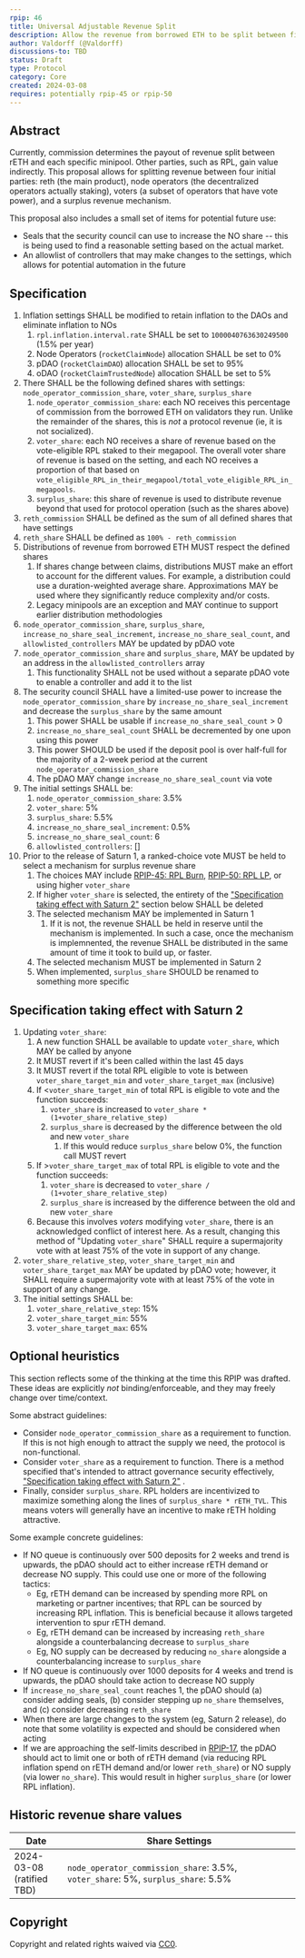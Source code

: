 ```yaml
---
rpip: 46
title: Universal Adjustable Revenue Split
description: Allow the revenue from borrowed ETH to be split between fixed targets; the relative split between targets is adjustable.
author: Valdorff (@Valdorff)
discussions-to: TBD
status: Draft
type: Protocol
category: Core
created: 2024-03-08
requires: potentially rpip-45 or rpip-50
---
```


## Abstract
Currently, commission determines the payout of revenue split between rETH and each specific minipool. Other parties, such as RPL, gain value indirectly. This proposal allows for splitting revenue between four initial parties: reth (the main product), node operators (the decentralized operators actually staking), voters (a subset of operators that have vote power), and a surplus revenue mechanism.

This proposal also includes a small set of items for potential future use:
- Seals that the security council can use to increase the NO share -- this is being used to find a reasonable setting based on the actual market.
- An allowlist of controllers that may make changes to the settings, which allows for potential automation in the future

## Specification
1. Inflation settings SHALL be modified to retain inflation to the DAOs and eliminate inflation to NOs
   1. `rpl.inflation.interval.rate` SHALL be set to `1000040763630249500` (1.5% per year)
   2. Node Operators (`rocketClaimNode`) allocation SHALL be set to 0%
   3. pDAO (`rocketClaimDAO`) allocation SHALL be set to 95%
   4. oDAO (`rocketClaimTrustedNode`) allocation SHALL be set to 5%
2. There SHALL be the following defined shares with settings: `node_operator_commission_share`, `voter_share`, `surplus_share`
   1. `node_operator_commission_share`: each NO receives this percentage of commission from the borrowed ETH on validators they run. Unlike the remainder of the shares, this is _not_ a protocol revenue (ie, it is not socialized).
   2. `voter_share`: each NO receives a share of revenue based on the vote-eligible RPL staked to their megapool. The overall voter share of revenue is based on the setting, and each NO receives a proportion of that based on `vote_eligible_RPL_in_their_megapool/total_vote_eligible_RPL_in_megapools`.
   3. `surplus_share`: this share of revenue is used to distribute revenue beyond that used for protocol operation (such as the shares above)
3. `reth_commission` SHALL be defined as the sum of all defined shares that have settings
4. `reth_share` SHALL be defined as `100% - reth_commission`
5. Distributions of revenue from borrowed ETH MUST respect the defined shares
   1. If shares change between claims, distributions MUST make an effort to account for the different values. For example, a distribution could use a duration-weighted average share. Approximations MAY be used where they significantly reduce complexity and/or costs.
   2. Legacy minipools are an exception and MAY continue to support earlier distribution methodologies 
6. `node_operator_commission_share`, `surplus_share`, `increase_no_share_seal_increment`, `increase_no_share_seal_count`, and `allowlisted_controllers` MAY be updated by pDAO vote
7. `node_operator_commission_share` and `surplus_share`, MAY be updated by an address in the `allowlisted_controllers` array
   1. This functionality SHALL not be used without a separate pDAO vote to enable a controller and add it to the list
8. The security council SHALL have a limited-use power to increase the `node_operator_commission_share` by `increase_no_share_seal_increment` and decrease the `surplus_share` by the same amount
   1. This power SHALL be usable if `increase_no_share_seal_count` > 0
   2. `increase_no_share_seal_count` SHALL be decremented by one upon using this power
   3. This power SHOULD be used if the deposit pool is over half-full for the majority of a 2-week period at the current `node_operator_commission_share`
   4. The pDAO MAY change `increase_no_share_seal_count` via vote
9. The initial settings SHALL be:
   1. `node_operator_commission_share`: 3.5%
   2. `voter_share`: 5%
   3. `surplus_share`: 5.5%
   4. `increase_no_share_seal_increment`: 0.5%
   5. `increase_no_share_seal_count`: 6
   6. `allowlisted_controllers`: []
10. Prior to the release of Saturn 1, a ranked-choice vote MUST be held to select a mechanism for surplus revenue share
    1. The choices MAY include [RPIP-45: RPL Burn](RPIP-45.md), [RPIP-50: RPL LP](RPIP-50.md), or using higher `voter_share`
    2. If higher `voter_share` is selected, the entirety of the ["Specification taking effect with Saturn 2"](#specification-taking-effect-with-saturn-2) section below SHALL be deleted
    3. The selected mechanism MAY be implemented in Saturn 1
       1. If it is not, the revenue SHALL be held in reserve until the mechanism is implemented. In such a case, once the mechanism is implemnented, the revenue SHALL be distributed in the same amount of time it took to build up, or faster.
    4. The selected mechanism MUST be implemented in Saturn 2
    5. When implemented, `surplus_share` SHOULD be renamed to something more specific

## Specification taking effect with Saturn 2
1. Updating `voter_share`:
   1. A new function SHALL be available to update `voter_share`, which MAY be called by anyone
   2. It MUST revert if it's been called within the last 45 days
   3. It MUST revert if the total RPL eligible to vote is between `voter_share_target_min` and `voter_share_target_max` (inclusive)
   4. If <`voter_share_target_min` of total RPL is eligible to vote and the function succeeds:
      1. `voter_share` is increased to `voter_share * (1+voter_share_relative_step)`
      2. `surplus_share` is decreased by the difference between the old and new `voter_share`
         1. If this would reduce `surplus_share` below 0%, the function call MUST revert 
   5. If >`voter_share_target_max` of total RPL is eligible to vote and the function succeeds:
      1. `voter_share` is decreased to `voter_share / (1+voter_share_relative_step)`
      2. `surplus_share` is increased by the difference between the old and new `voter_share`
   6. Because this involves _voters_ modifying `voter_share`, there is an acknowledged conflict of interest here. As a result, changing this method of "Updating `voter_share`" SHALL require a supermajority vote with at least 75% of the vote in support of any change.
2. `voter_share_relative_step`, `voter_share_target_min` and `voter_share_target_max` MAY be updated by pDAO vote; however, it SHALL require a supermajority vote with at least 75% of the vote in support of any change.
3. The initial settings SHALL be:
   1. `voter_share_relative_step`: 15%
   2. `voter_share_target_min`: 55%
   3. `voter_share_target_max`: 65%

## Optional heuristics
This section reflects some of the thinking at the time this RPIP was drafted. These ideas are explicitly _not_ binding/enforceable, and they may freely change over time/context.

Some abstract guidelines:
- Consider `node_operator_commission_share` as a requirement to function. If this is not high enough to attract the supply we need, the protocol is non-functional.
- Consider `voter_share` as a requirement to function. There is a method specified that's intended to attract governance security effectively, ["Specification taking effect with Saturn 2"](#specification-taking-effect-with-saturn-2) .
- Finally, consider `surplus_share`. RPL holders are incentivized to maximize something along the lines of `surplus_share * rETH_TVL`. This means voters will generally have an incentive to make rETH holding attractive.

Some example concrete guidelines:
- If NO queue is continuously over 500 deposits for 2 weeks and trend is upwards, the pDAO should act to either increase rETH demand or decrease NO supply. This could use one or more of the following tactics:
  - Eg, rETH demand can be increased by spending more RPL on marketing or partner incentives; that RPL can be sourced by increasing RPL inflation. This is beneficial because it allows targeted intervention to spur rETH demand.
  - Eg, rETH demand can be increased by increasing `reth_share` alongside a counterbalancing decrease to `surplus_share`
  - Eg, NO supply can be decreased by reducing `no_share` alongside a counterbalancing increase to `surplus_share`
- If NO queue is continuously over 1000 deposits for 4 weeks and trend is upwards, the pDAO should take action to decrease NO supply
- If `increase_no_share_seal_count` reaches 1, the pDAO should (a) consider adding seals, (b) consider stepping up `no_share` themselves, and (c) consider decreasing `reth_share`
- When there are large changes to the system (eg, Saturn 2 release), do note that some volatility is expected and should be considered when acting
- If we are approaching the self-limits described in [RPIP-17](RPIP-17.md), the pDAO should act to limit one or both of rETH demand (via reducing RPL inflation spend on rETH demand and/or lower `reth_share`) or NO supply (via lower `no_share`). This would result in higher `surplus_share` (or lower RPL inflation).

## Historic revenue share values
| Date                         | Share Settings                                                                     |
|------------------------------|------------------------------------------------------------------------------------|
| 2024-03-08<br>(ratified TBD) | `node_operator_commission_share`: 3.5%, `voter_share`: 5%, `surplus_share`: 5.5%  |

## Copyright
Copyright and related rights waived via [CC0](https://creativecommons.org/publicdomain/zero/1.0/).
